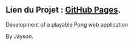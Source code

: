 ## Lien du Projet : [GitHub Pages](https://jaysoooooon.github.io/Pong/).

Development of a playable Pong web application

By Jayson.
